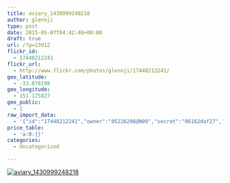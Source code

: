 ```yaml
---
title: aviary_1430999248218
author: glennji
type: post
date: 2015-05-07T04:42:40+00:00
draft: true
url: /?p=13912
flickr_id:
  - 17448212241
flickr_url:
  - http://www.flickr.com/photos/glennji/17448212241/
geo_latitude:
  - -33.878198
geo_longitude:
  - 151.175827
geo_public:
  - 1
raw_import_data:
  - '{"id":"17448212241","owner":"85226206@N00","secret":"06162daf27","server":"7682","farm":8,"title":"aviary_1430999248218","ispublic":0,"isfriend":0,"isfamily":0,"description":{"_content":""},"dateupload":"1431163192","lastupdate":"1431163195","datetaken":"2015-05-07 04:42:40","datetakengranularity":0,"datetakenunknown":"1","ownername":"glennji","tags":"","machine_tags":"","originalsecret":"9ac8270503","originalformat":"jpg","latitude":"-33.878198","longitude":"151.175827","accuracy":"16","context":0,"place_id":"qRcYmO1QUrMZuclZ","woeid":"1094076","geo_is_family":0,"geo_is_friend":0,"geo_is_contact":0,"geo_is_public":0,"media":"photo","media_status":"ready","url_o":"https://farm8.staticflickr.com/7682/17448212241_9ac8270503_o.jpg","height_o":"1000","width_o":"750"}'
price_table:
  - 'a:0:{}'
categories:
  - Uncategorized

---
```

<p class="flickr-image">
  <a href="http://www.flickr.com/photos/glennji/17448212241/" class="flickr-link"><img src="http://i1.wp.com/glennji.com/wp-content/uploads/2015/05/17448212241_9ac8270503_o.jpg?fit=1024%2C1024" width="" height="" alt="aviary_1430999248218" class="keyring-img" /></a>
</p>
